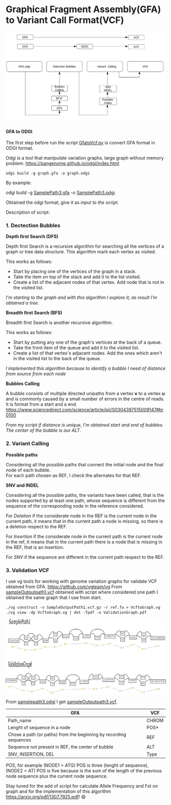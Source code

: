 # Graphical Fragment Assembly(GFA) to Variant Call Format(VCF)

![](/figures/recapscript.png)

#### GFA to ODGI
The first step before run the script [GfatoVcf.py](/VGpop/GfatoVCF.py) is convert GFA format in ODGI format.

Odgi is a tool that manipulate variation graphs, large graph without memory problem.
https://pangenome.github.io/odgi/index.html

```
odgi build -g graph.gfa -o graph.odgi
```
By example:

odgi build -g [SamplePath3.gfa](/data/SamplePath3.gfa) -o [SamplePath3.odgi](/data/SamplePath3.odgi)

Obtained the odgi format, give it as _input to the script_. 

Description of script:

### 1. Dectection Bubbles

**Depth first Search (DFS)**

Depth first Search is a recursive algorithm for searching all the vertices of a graph or tree data structure.
This algorithm  mark each vertex as visited.

This works as follows:
- Start by placing one of the vertices of the graph in a stack.
- Take the item on top of the stack and add it to the list visited.
- Create a list of the adjacent nodes of that vertex. Add node that is not in the visited list.

_I'm starting to the graph and with this algorithm I explore it; as result I'm obtained a tree_.

**Breadth first Search (BFS)**

Breadth first Search is another recursive algorithm.

This works as follows:
- Start by putting any one of the graph's vertices at the back of a queue.
- Take the front item of the queue and add it to the visited list.
- Create a list of that vertex's adjacent nodes. Add the ones which aren't in the visited list to the back of the queue.

_I implemented this algorithm because to identify a bubble I need of distance from source from each node_ 

**Bubbles Calling**

A bubble consists of multiple directed unipaths from a vertex **v** to a vertex **u** and is commonly caused by a small number of errors in the centre of reads. It is format from a start and a end. https://www.sciencedirect.com/science/article/pii/S0304397515009147#br0100

_From my script if distance is unique, I'm obtained start and end of bubbles. The center of the bubble is our ALT_. 

### 2. Variant Calling

**Possible paths**

Considering all the possible paths that connect the initial node and the final node of each bubble.                   
For each path chosen as REF, I check the alternates for that REF.

**SNV and INDEL**

Considering all the possible paths, the variants have been called, that is the nodes supported by at least one path, whose sequence is different from the sequence of the corresponding node in the reference considered.

For _Deletion_ if the considerate node in the REF is the current node in the current path, it means that in the current path a node is missing, so there is a deletion respect to the REF.

For _Insertion_ if the considerate node in the current path is the current node in the ref, it means that in the current path there is a node that is missing in the REF, that is an insertion. 

For _SNV_ if the sequence are different in the current path respect to the REF.

### 3. Validation VCF

I use vg tools for working with genome variation graphs for validate VCF obtained from GFA. https://github.com/vgteam/vg 
From [sampleOutputpath1.vcf](/result/sampleOutputpath1.vcf) obtained with script where considered one path I obtained the same graph that I use from start. 

```
./vg construct -v SampleOutputPath1.vcf.gz -r ref.fa > VcftoGraph.vg
./vg view -dp VcftoGraph.vg | dot -Tpdf -o ValidationGraph.pdf

```

![](/figures/Validation.png)

From [samplepath3.odgi](/data/samplepath3.odgi) I get [sampleOutputpath3.vcf](/result/sampleOutputpath3.vcf).

GFA | VCF
------------ | -------------
Path_name                   | CHROM
Lenght of sequence in a node| POS*
Chose a path (or paths) from the beginning by recording sequences | REF
Sequence not present in REF, the center of bubble | ALT
SNV, INSERTION, DEL | Type
 
*POS*, for example (NODE1 = ATG) POS is three (lenght of sequence), (NODE2 = AT) POS is five because is the sum of the length of the previous node sequence plus the current node sequence.

Stay tuned for the add of script for calculate Allele Frequency and Fst on graph and for the implementation of this algorithm https://arxiv.org/pdf/1307.7925.pdf! :smile:

